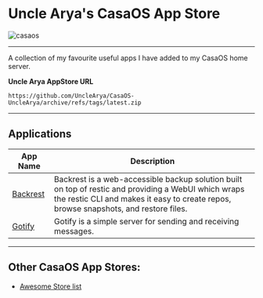 # Uncle Arya's CasaOS App Store

![casaos](https://github.com/user-attachments/assets/2e8f420e-c651-48c8-9310-8505bd5d3228)

---

A collection of my favourite useful apps I have added to my CasaOS home server.

**Uncle Arya AppStore URL**

```
https://github.com/UncleArya/CasaOS-UncleArya/archive/refs/tags/latest.zip
```

---

## Applications

| App Name                                                                          | Description                                                                                                                                                                                  |
| --------------------------------------------------------------------------------- | -------------------------------------------------------------------------------------------------------------------------------------------------------------------------------------------- |
| [Backrest](https://github.com/UncleArya/CasaOS-UncleArya/tree/main/Apps/Backrest) | Backrest is a web-accessible backup solution built on top of restic and providing a WebUI which wraps the restic CLI and makes it easy to create repos, browse snapshots, and restore files. |
| [Gotify](https://github.com/UncleArya/CasaOS-UncleArya/tree/main/Apps/Gotify)     | Gotify is a simple server for sending and receiving messages.                                                                                                                                |

---

## Other CasaOS App Stores:

-   [Awesome Store list](https://awesome.casaos.io/content/3rd-party-app-stores/list.html)
